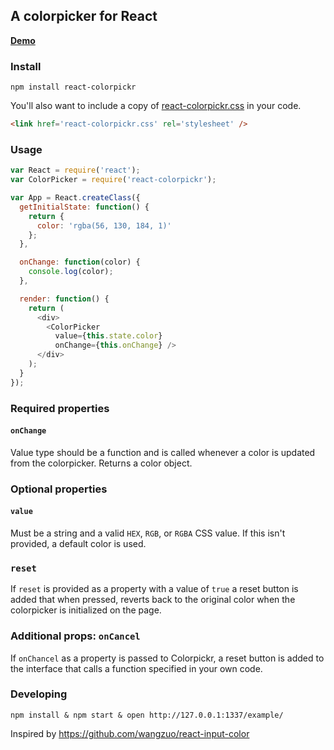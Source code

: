 A colorpicker for React
---

__[Demo](https://www.mapbox.com/react-colorpickr/example/)__

### Install

    npm install react-colorpickr

You'll also want to include a copy of [react-colorpickr.css](https://github.com/mapbox/react-colorpickr/blob/mb-pages/react-colorpickr.css'>react-colorpickr.css) in your code.

``` html
<link href='react-colorpickr.css' rel='stylesheet' />
```

### Usage

```js
var React = require('react');
var ColorPicker = require('react-colorpickr');

var App = React.createClass({
  getInitialState: function() {
    return {
      color: 'rgba(56, 130, 184, 1)'
    };
  },

  onChange: function(color) {
    console.log(color);
  },

  render: function() {
    return (
      <div>
        <ColorPicker
          value={this.state.color}
          onChange={this.onChange} />
      </div>
    );
  }
});
```

### Required properties

#### `onChange`

Value type should be a function and is called whenever a color is updated from
the colorpicker. Returns a color object.

### Optional properties

#### `value`

Must be a string and a valid `HEX`, `RGB`, or `RGBA` CSS value. If this isn't
provided, a default color is used.

### `reset`

If `reset` is provided as a property with a value of `true` a reset button is
added that when pressed, reverts back to the original color when the
colorpicker is initialized on the page.

### Additional props: `onCancel`

If `onChancel` as a property is passed to Colorpickr, a reset button is added
to the interface that calls a function specified in your own code.

### Developing

    npm install & npm start & open http://127.0.0.1:1337/example/

Inspired by https://github.com/wangzuo/react-input-color
